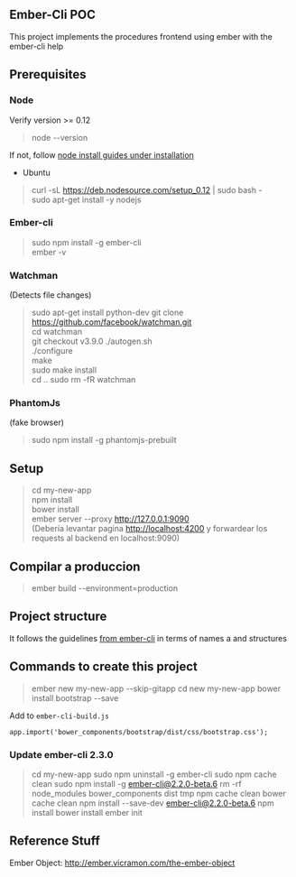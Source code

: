 ## Ember-Cli POC

This project implements the procedures frontend using ember with the ember-cli help


## Prerequisites

### Node
Verify version >= 0.12
> node --version  

If not, follow [node install guides under installation](http://guides.emberjs.com/v2.1.0/getting-started/)
- Ubuntu
> curl -sL https://deb.nodesource.com/setup_0.12 | sudo bash -  
> sudo apt-get install -y nodejs


### Ember-cli

> sudo npm install -g ember-cli  
> ember -v

### Watchman
(Detects file changes)
> sudo apt-get install python-dev
> git clone https://github.com/facebook/watchman.git  
> cd watchman  
> git checkout v3.9.0
> ./autogen.sh  
> ./configure  
> make  
> sudo make install  
> cd ..
> sudo rm -fR watchman
 
 
### PhantomJs
 (fake browser)
 
> sudo npm install -g phantomjs-prebuilt


## Setup

> cd my-new-app  
> npm install  
> bower install  
> ember server --proxy http://127.0.0.1:9090  
(Debería levantar pagina [http://localhost:4200](http://localhost:4200) y forwardear los requests al backend en localhost:9090)




## Compilar a produccion
> ember build --environment=production

## Project structure
It follows the guidelines [from ember-cli](http://www.ember-cli.com/user-guide/#naming-conventions)
in terms of names a and structures

## Commands to create this project 

> ember new my-new-app --skip-gitapp
> cd new my-new-app
> bower install bootstrap --save  

Add to `ember-cli-build.js`
```
app.import('bower_components/bootstrap/dist/css/bootstrap.css');
```

### Update ember-cli 2.3.0

> cd my-new-app
> sudo npm uninstall -g ember-cli
> sudo npm cache clean
> sudo npm install -g ember-cli@2.2.0-beta.6
> rm -rf node_modules bower_components dist tmp
> npm cache clean
> bower cache clean
> npm install --save-dev ember-cli@2.2.0-beta.6
> npm install
> bower install
> ember init


## Reference Stuff
Ember Object: http://ember.vicramon.com/the-ember-object